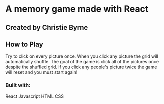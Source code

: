 # A memory game made with React

## Created by Christie Byrne

## How to Play
Try to click on every picture once. 
When you click any picture the grid will automatically shuffle. 
The goal of the game is click all of the pictures once despite the shuffled grid. 
If you click any people's picture twice the game will reset and you must start again!

### Built with:
React
Javascript
HTML
CSS